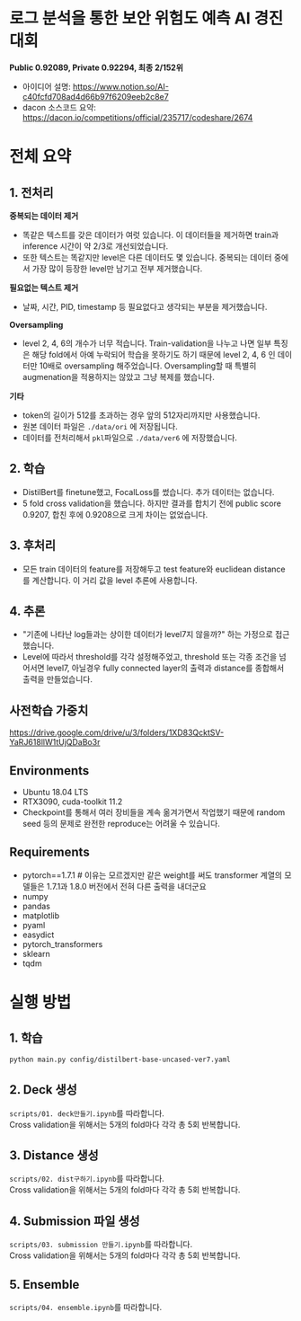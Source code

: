 # 로그 분석을 통한 보안 위험도 예측 AI 경진대회

**Public 0.92089, Private 0.92294, 최종 2/152위**

* 아이디어 설명: https://www.notion.so/AI-c40fcfd708ad4d66b97f6209eeb2c8e7
* dacon 소스코드 요약: https://dacon.io/competitions/official/235717/codeshare/2674

# 전체 요약

## 1. 전처리

**중복되는 데이터 제거**

* 똑같은 텍스트를 갖은 데이터가 여럿 있습니다. 이 데이터들을 제거하면 train과 inference 시간이 약 2/3로 개선되었습니다.
* 또한 텍스트는 똑같지만 level은 다른 데이터도 몇 있습니다. 중복되는 데이터 중에서 가장 많이 등장한 level만 남기고 전부 제거했습니다.

**필요없는 텍스트 제거**

* 날짜, 시간, PID, timestamp 등 필요없다고 생각되는 부분을 제거했습니다.

**Oversampling**

* level 2, 4, 6의 개수가 너무 적습니다. Train-validation을 나누고 나면 일부 특징은 해당 fold에서 아예 누락되어 학습을 못하기도 하기 때문에 level 2, 4, 6 인 데이터만 10배로 oversampling 해주었습니다. Oversampling할 때 특별히 augmenation을 적용하지는 않았고 그냥 복제를 했습니다.

**기타**

* token의 길이가 512를 초과하는 경우 앞의 512자리까지만 사용했습니다.
* 원본 데이터 파일은 `./data/ori` 에 저장됩니다.
* 데이터를 전처리해서 `pkl`파일으로 `./data/ver6` 에 저장했습니다.

## 2. 학습

* DistilBert를 finetune했고, FocalLoss를 썼습니다. 추가 데이터는 없습니다.
* 5 fold cross validation을 했습니다. 하지만 결과를 합치기 전에 public score 0.9207, 합친 후에 0.9208으로 크게 차이는 없었습니다.

## 3. 후처리

* 모든 train 데이터의 feature를 저장해두고 test feature와 euclidean distance를 계산합니다. 이 거리 값을 level 추론에 사용합니다.

## 4. 추론

* "기존에 나타난 log들과는 상이한 데이터가 level7지 않을까?" 하는 가정으로 접근했습니다.
* Level에 따라서 threshold를 각각 설정해주었고, threshold 또는 각종 조건을 넘어서면 level7, 아닐경우 fully connected layer의 출력과 distance를 종합해서 출력을 만들었습니다.

## 사전학습 가중치

https://drive.google.com/drive/u/3/folders/1XD83QcktSV-YaRJ618llW1tUjQDaBo3r

## Environments

* Ubuntu 18.04 LTS
* RTX3090, cuda-toolkit 11.2
* Checkpoint를 통해서 여러 장비들을 계속 옮겨가면서 작업했기 때문에 random seed 등의 문제로 완전한 reproduce는 어려울 수 있습니다.

## Requirements

* pytorch==1.7.1 # 이유는 모르겠지만 같은 weight를 써도 transformer 계열의 모델들은 1.7.1과 1.8.0 버전에서 전혀 다른 출력을 내더군요
* numpy
* pandas
* matplotlib
* pyaml
* easydict
* pytorch_transformers
* sklearn
* tqdm

# 실행 방법

## 1. 학습

```bash
python main.py config/distilbert-base-uncased-ver7.yaml
```

## 2. Deck 생성

`scripts/01. deck만들기.ipynb`를 따라합니다.  
Cross validation을 위해서는 5개의 fold마다 각각 총 5회 반복합니다.

## 3. Distance 생성

`scripts/02. dist구하기.ipynb`를 따라합니다.  
Cross validation을 위해서는 5개의 fold마다 각각 총 5회 반복합니다.

## 4. Submission 파일 생성

`scripts/03. submission 만들기.ipynb`를 따라합니다.  
Cross validation을 위해서는 5개의 fold마다 각각 총 5회 반복합니다.

## 5. Ensemble

`scripts/04. ensemble.ipynb`를 따라합니다.
